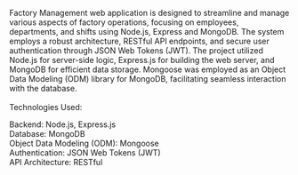 Factory Management web application is designed to streamline and manage various aspects of factory operations, focusing on employees, departments, and shifts using Node.js, Express and MongoDB. The system employs a robust architecture, RESTful API endpoints, and secure user authentication through JSON Web Tokens (JWT). The project utilized Node.js for server-side logic, Express.js for building the web server, and MongoDB for efficient data storage. Mongoose was employed as an Object Data Modeling (ODM) library for MongoDB, facilitating seamless interaction with the database.<br/> <br/>
Technologies Used: <br/> 

Backend: Node.js, Express.js <br/>
Database: MongoDB <br/>
Object Data Modeling (ODM): Mongoose <br/>
Authentication: JSON Web Tokens (JWT) <br/>
API Architecture: RESTful <br/>
